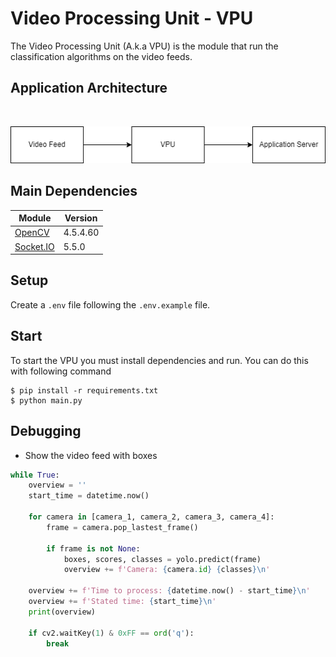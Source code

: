 # Video Processing Unit - VPU

The Video Processing Unit (A.k.a VPU) is the module that run the classification algorithms on the video feeds.

## Application Architecture 
<br/>
<p align="center">
  <img src="imgs/vpu.arch.png">
</p>

## Main Dependencies

| Module | Version |
| --- | --- |
| [OpenCV](https://github.com/opencv/opencv-python) | 4.5.4.60 |
| [Socket.IO](https://github.com/miguelgrinberg/python-socketio) | 5.5.0 |


## Setup
Create a `.env` file following the `.env.example` file.

## Start
To start the VPU you must install dependencies and run. You can do this with following command

```shell
$ pip install -r requirements.txt
$ python main.py
```

## Debugging
- Show the video feed with boxes

```python
while True:
    overview = ''
    start_time = datetime.now()

    for camera in [camera_1, camera_2, camera_3, camera_4]:
        frame = camera.pop_lastest_frame()

        if frame is not None:
            boxes, scores, classes = yolo.predict(frame)
            overview += f'Camera: {camera.id} {classes}\n'

    overview += f'Time to process: {datetime.now() - start_time}\n'
    overview += f'Stated time: {start_time}\n'
    print(overview)
            
    if cv2.waitKey(1) & 0xFF == ord('q'):
        break
```

